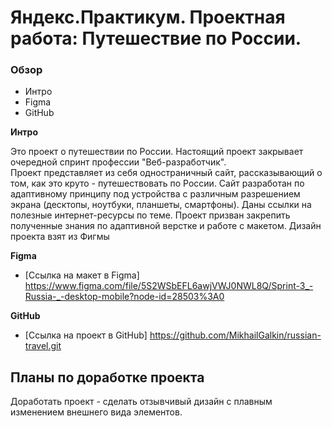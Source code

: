 # Яндекс.Практикум. Проектная работа: Путешествие по России. 

### Обзор
* Интро
* Figma
* GitHub

**Интро**

Это проект о путешествии по России.
Настоящий проект закрывает очередной спринт профессии "Веб-разработчик".  
Проект представляет из себя одностраничный сайт, рассказывающий о том, как это круто - путешествовать по России. 
Сайт разработан по адаптивному принципу под устройства с различным разрешением экрана (десктопы, ноутбуки, планшеты,  смартфоны).
Даны ссылки на полезные интернет-ресурсы по теме. Проект призван закрепить полученные знания по адаптивной верстке и работе с макетом.
Дизайн проекта взят из Фигмы 

**Figma**

* [Ссылка на макет в Figma] https://www.figma.com/file/5S2WSbEFL6awjVWJ0NWL8Q/Sprint-3_-Russia-_-desktop-mobile?node-id=28503%3A0

**GitHub**

* [Ссылка на проект в GitHub] https://github.com/MikhailGalkin/russian-travel.git

## Планы по доработке проекта
Доработать проект - сделать отзывчивый дизайн с плавным изменением внешнего вида элементов.
